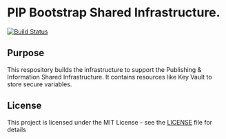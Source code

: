 # PIP Bootstrap Shared Infrastructure.

[![Build Status](https://travis-ci.org/hmcts/pip-shared-infrastructure-bootstap.svg?branch=master)](https://travis-ci.org/hmcts/pip-shared-infrastructure-bootstap)

## Purpose

This respository builds the infrastructure to support the Publishing & Information Shared Infrastructure. It contains resources like Key Vault to store secure variables.

## License

This project is licensed under the MIT License - see the [LICENSE](LICENSE) file for details

